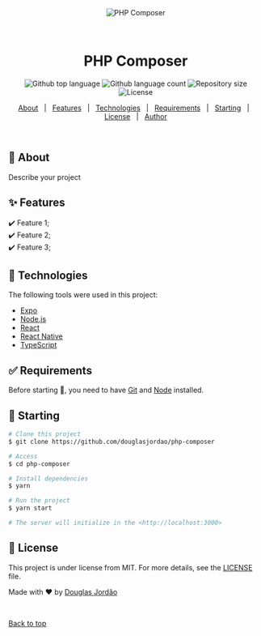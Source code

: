 <div align="center" id="top"> 
  <img src="./.github/app.gif" alt="PHP Composer" />

  &#xa0;

  <!-- <a href="https://phpcomposer.netlify.app">Demo</a> -->
</div>

<h1 align="center">PHP Composer</h1>

<p align="center">
  <img alt="Github top language" src="https://img.shields.io/github/languages/top/douglasjordao/php-composer?color=56BEB8">

  <img alt="Github language count" src="https://img.shields.io/github/languages/count/douglasjordao/php-composer?color=56BEB8">

  <img alt="Repository size" src="https://img.shields.io/github/repo-size/douglasjordao/php-composer?color=56BEB8">

  <img alt="License" src="https://img.shields.io/github/license/douglasjordao/php-composer?color=56BEB8">

  <!-- <img alt="Github issues" src="https://img.shields.io/github/issues/douglasjordao/php-composer?color=56BEB8" /> -->

  <!-- <img alt="Github forks" src="https://img.shields.io/github/forks/douglasjordao/php-composer?color=56BEB8" /> -->

  <!-- <img alt="Github stars" src="https://img.shields.io/github/stars/douglasjordao/php-composer?color=56BEB8" /> -->
</p>

<!-- Status -->

<!-- <h4 align="center"> 
	🚧  PHP Composer 🚀 Under construction...  🚧
</h4> 

<hr> -->

<p align="center">
  <a href="#dart-about">About</a> &#xa0; | &#xa0; 
  <a href="#sparkles-features">Features</a> &#xa0; | &#xa0;
  <a href="#rocket-technologies">Technologies</a> &#xa0; | &#xa0;
  <a href="#white_check_mark-requirements">Requirements</a> &#xa0; | &#xa0;
  <a href="#checkered_flag-starting">Starting</a> &#xa0; | &#xa0;
  <a href="#memo-license">License</a> &#xa0; | &#xa0;
  <a href="https://github.com/douglasjordao" target="_blank">Author</a>
</p>

<br>

## :dart: About ##

Describe your project

## :sparkles: Features ##

:heavy_check_mark: Feature 1;\
:heavy_check_mark: Feature 2;\
:heavy_check_mark: Feature 3;

## :rocket: Technologies ##

The following tools were used in this project:

- [Expo](https://expo.io/)
- [Node.js](https://nodejs.org/en/)
- [React](https://pt-br.reactjs.org/)
- [React Native](https://reactnative.dev/)
- [TypeScript](https://www.typescriptlang.org/)

## :white_check_mark: Requirements ##

Before starting :checkered_flag:, you need to have [Git](https://git-scm.com) and [Node](https://nodejs.org/en/) installed.

## :checkered_flag: Starting ##

```bash
# Clone this project
$ git clone https://github.com/douglasjordao/php-composer

# Access
$ cd php-composer

# Install dependencies
$ yarn

# Run the project
$ yarn start

# The server will initialize in the <http://localhost:3000>
```

## :memo: License ##

This project is under license from MIT. For more details, see the [LICENSE](LICENSE.md) file.


Made with :heart: by <a href="https://github.com/douglasjordao" target="_blank">Douglas Jordão</a>

&#xa0;

<a href="#top">Back to top</a>
